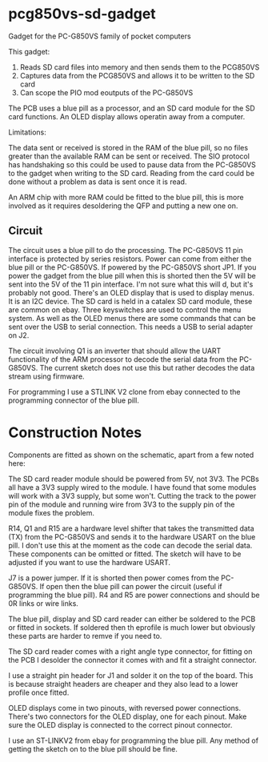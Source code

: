 # pcg850vs-sd-gadget
Gadget for the PC-G850VS family of pocket computers

This gadget:

1. Reads SD card files into memory and then sends them to the PCG850VS
2. Captures data from the PCG850VS and allows it to be written to the SD card
3. Can scope the PIO mod eoutputs of the PC-G850VS

The PCB uses a blue pill as a processor, and an SD card module for the SD card functions. An OLED display allows operatin away from a computer.

Limitations:

The data sent or received is stored in the RAM of the blue pill, so no files greater than the available RAM can be sent or received. 
The SIO protocol has handshaking so this could be used to pause data from the PC-G850VS to the gadget when writing to the SD card. Reading from the card 
could be done without a problem as data is sent once it is read.

An ARM chip with more RAM could be fitted to the blue pill, this is more involved as it requires desoldering the QFP and putting a new one on.

Circuit
-------

The circuit uses a blue pill to do the processing. The PC-G850VS 11 pin interface is protected by series resistors. Power can come from either the blue pill or the PC-G850VS. If powered by the PC-G850VS short JP1. If you power the gadget from the blue pill when this is shorted then the 5V will be sent into the 5V of the 11 pin interface. I'm not sure what this will d, but it's probably not good.
There's an OLED display that is used to display menus. It is an I2C device. The SD card is held in a catalex SD card module, these are common on ebay.
Three keyswitches are used to control the menu system. As well as the OLED menus there are some commands that can be sent over the USB to serial connection. This needs a USB to serial adapter on J2.

The circuit involving Q1 is an inverter that should allow the UART functionality of the ARM processor to decode the serial data from the PC-G850VS. The current sketch does not use this but rather decodes the data stream using firmware.

For programming I use a STLINK V2 clone from ebay connected to the programming connector of the blue pill.

Construction Notes
==================

Components are fitted as shown on the schematic, apart from a few noted here:

The SD card reader module should be powered from 5V, not 3V3. The PCBs all have a 3V3 supply wired to the module. I have found that some modules will work with a 3V3 supply, but some won't. Cutting the track to the power pin of the module and running  wire from 3V3 to the supply pin of the module fixes the problem.

R14, Q1 and R15 are a hardware level shifter that takes the transmitted data (TX) from the PC-G850VS and sends it to the hardware USART on the blue pill. I don't use this at the moment as the code can decode the serial data. These components can be omitted or fitted. The sketch will have to be adjusted if you want to use the hardware USART.

J7 is a power jumper. If it is shorted then power comes from the PC-G850VS. If open then the blue pill can power the circuit (useful if programming the blue pill).
R4 and R5 are power connections and should be 0R links or wire links.

The blue pill, display and SD card reader can either be soldered to the PCB or fitted in sockets. If soldered then th eprofile is much lower but obviously these parts are harder to remve if you need to.

The SD card reader comes with a right angle type connector, for fitting on the PCB I desolder the connector it comes with and fit a straight connector.

I use a straight pin header for J1 and solder it on the top of the board. This is because straight headers are cheaper and they also lead to a lower profile once fitted.

OLED displays come in two pinouts, with reversed power connections. There's two connectors for the OLED display, one for each pinout. Make sure the OLED display is connected to the correct pinout connector.

I use an ST-LINKV2 from ebay for programming the blue pill. Any method of getting the sketch on to the blue pill should be fine.

